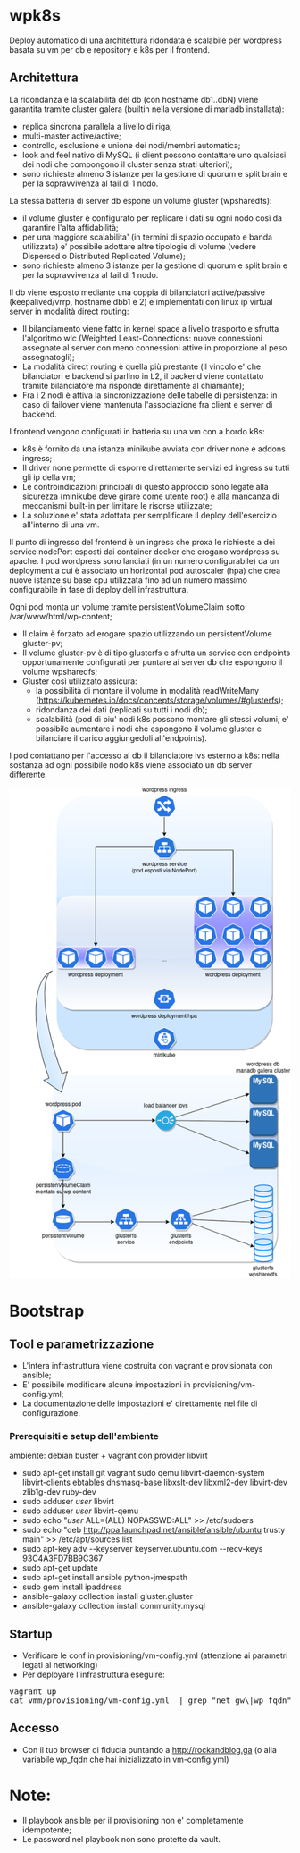 # wpk8s 

Deploy automatico di una architettura ridondata e scalabile per wordpress basata su vm per db e repository e k8s per il frontend.

## Architettura
La ridondanza e la scalabilità del db (con hostname db1..dbN) viene garantita tramite cluster galera (builtin nella versione di mariadb installata):
* replica sincrona parallela a livello di riga;
* multi-master active/active;
* controllo, esclusione e unione dei nodi/membri automatica;
* look and feel nativo di MySQL (i client possono contattare uno qualsiasi dei nodi che compongono il cluster senza strati ulteriori);
* sono richieste almeno 3 istanze per la gestione di quorum e split brain e per la sopravvivenza al fail di 1 nodo.

La stessa batteria di server db espone un volume gluster (wpsharedfs): 
* il volume gluster è configurato per replicare i dati su ogni nodo così da garantire l'alta affidabilità;
* per una maggiore scalabilita' (in termini di spazio occupato e banda utilizzata) e' possibile adottare altre tipologie di volume (vedere Dispersed o Distributed Replicated Volume);                                                    
* sono richieste almeno 3 istanze per la gestione di quorum e split brain e per la sopravvivenza al fail di 1 nodo.

Il db viene esposto mediante una coppia di bilanciatori active/passive (keepalived/vrrp, hostname dbb1 e 2) e implementati con linux ip virtual server in modalità direct routing:
* Il bilanciamento viene fatto in kernel space a livello trasporto e sfrutta l'algoritmo wlc (Weighted Least-Connections: nuove connessioni assegnate al server con meno connessioni attive in proporzione al peso assegnatogli);
* La modalità direct routing è quella più prestante (il vincolo e' che bilanciatori e backend si parlino in L2, il backend viene contattato tramite bilanciatore ma risponde direttamente al chiamante);
* Fra i 2 nodi è attiva la sincronizzazione delle tabelle di persistenza: in caso di failover viene mantenuta l'associazione fra client e server di backend.

I frontend vengono configurati in batteria su una vm con a bordo k8s: 
* k8s è fornito da una istanza minikube avviata con driver none e addons ingress;
* Il driver none permette di esporre direttamente servizi ed ingress su tutti gli ip della vm;
* Le controindicazioni principali di questo approccio sono legate alla sicurezza (minikube deve girare come utente root) e alla mancanza di meccanismi built-in per limitare le risorse utilizzate;
* La soluzione e' stata adottata per semplificare il deploy dell'esercizio all'interno di una vm.

Il punto di ingresso del frontend è un ingress che proxa le richieste a dei service nodePort esposti dai container docker che erogano wordpress su apache.
I pod wordpress sono lanciati (in un numero configurabile) da un deployment a cui è associato un horizontal pod autoscaler (hpa) che crea nuove istanze su base cpu utilizzata fino ad un numero massimo configurabile in fase di deploy dell'infrastruttura.

Ogni pod monta un volume tramite persistentVolumeClaim sotto /var/www/html/wp-content;
* Il claim è forzato ad erogare spazio utilizzando un persistentVolume gluster-pv;
* Il volume gluster-pv è di tipo glusterfs e sfrutta un service con endpoints opportunamente configurati per puntare ai server db che espongono il volume wpsharedfs;
* Gluster così utilizzato assicura:
  * la possibilità di montare il volume in modalità readWriteMany (https://kubernetes.io/docs/concepts/storage/volumes/#glusterfs);
  * ridondanza dei dati (replicati su tutti i nodi db);
  * scalabilità (pod di piu' nodi k8s possono montare gli stessi volumi, e' possibile aumentare i nodi che espongono il volume gluster e bilanciare il carico aggiungedoli all'endpoints).

I pod contattano per l'accesso al db il bilanciatore lvs esterno a k8s: nella sostanza ad ogni possibile nodo k8s viene associato un db server differente.

![Architecture](https://github.com/tappof/wpk8s/blob/master/images/wpk8s.png)

# Bootstrap
## Tool e parametrizzazione
* L'intera infrastruttura viene costruita con vagrant e provisionata con ansible; 
* E' possibile modificare alcune impostazioni in provisioning/vm-config.yml;
* La documentazione delle impostazioni e' direttamente nel file di configurazione.

### Prerequisiti e setup dell'ambiente
ambiente: debian buster + vagrant con provider libvirt 
* sudo apt-get install git vagrant sudo qemu libvirt-daemon-system libvirt-clients ebtables dnsmasq-base libxslt-dev libxml2-dev libvirt-dev zlib1g-dev ruby-dev
* sudo adduser *user* libvirt
* sudo adduser *user* libvirt-qemu
* sudo echo "*user* ALL=(ALL) NOPASSWD:ALL" >> /etc/sudoers 
* sudo echo "deb http://ppa.launchpad.net/ansible/ansible/ubuntu trusty main" >> /etc/apt/sources.list
* sudo apt-key adv --keyserver keyserver.ubuntu.com --recv-keys 93C4A3FD7BB9C367
* sudo apt-get update
* sudo apt-get install ansible python-jmespath
* sudo gem install ipaddress
* ansible-galaxy collection install gluster.gluster
* ansible-galaxy collection install community.mysql

## Startup
* Verificare le conf in provisioning/vm-config.yml (attenzione ai parametri legati al networking)
* Per deployare l'infrastruttura eseguire:
<pre>
vagrant up
cat vmm/provisioning/vm-config.yml  | grep "net_gw\|wp_fqdn" | awk '{print $NF}' | paste - - | awk '{print $2"00 "$1}' | sudo tee -a /etc/hosts
</pre>

## Accesso
* Con il tuo browser di fiducia puntando a http://rockandblog.ga (o alla variabile wp_fqdn che hai inizializzato in vm-config.yml)

# Note:
* Il playbook ansible per il provisioning non e' completamente idempotente;
* Le password nel playbook non sono protette da vault.
